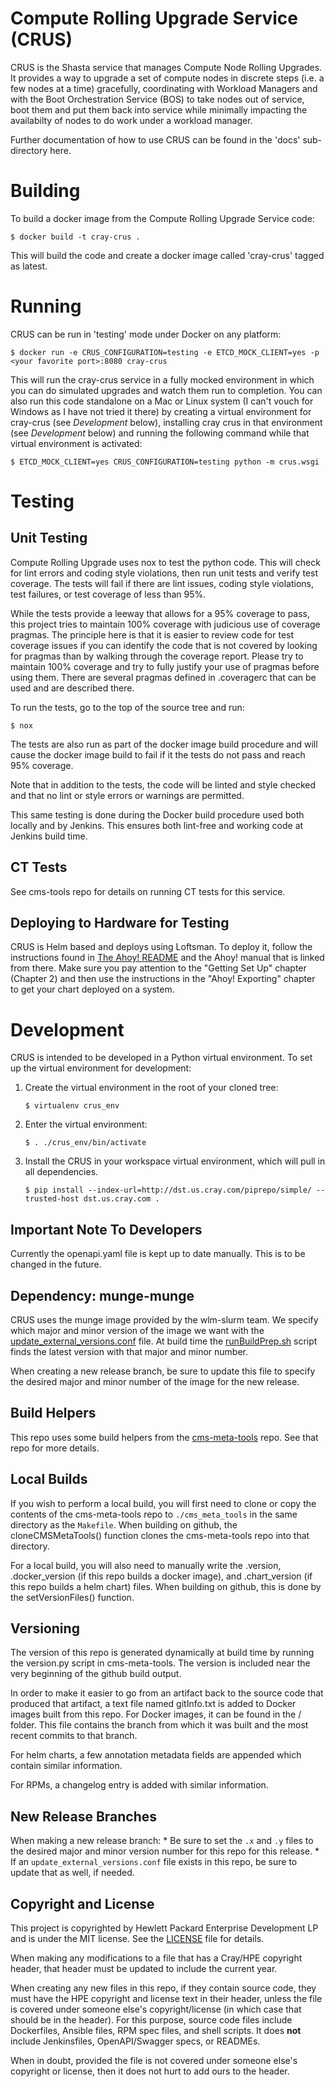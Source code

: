 # Compute Rolling Upgrade Service (CRUS)

CRUS is the Shasta service that manages Compute Node Rolling Upgrades.
It provides a way to upgrade a set of compute nodes in discrete steps
(i.e. a few nodes at a time) gracefully, coordinating with Workload
Managers and with the Boot Orchestration Service (BOS) to take nodes
out of service, boot them and put them back into service while
minimally impacting the availabilty of nodes to do work under a
workload manager.

Further documentation of how to use CRUS can be found in the 'docs'
sub-directory here.

# Building

To build a docker image from the Compute Rolling Upgrade Service code:

```
$ docker build -t cray-crus .
```

This will build the code and create a docker image called
'cray-crus' tagged as latest.

# Running

CRUS can be run in 'testing' mode under Docker on any platform:

```
$ docker run -e CRUS_CONFIGURATION=testing -e ETCD_MOCK_CLIENT=yes -p <your favorite port>:8080 cray-crus
```

This will run the cray-crus service in a fully mocked environment in
which you can do simulated upgrades and watch them run to completion.
You can also run this code standalone on a Mac or Linux system (I
can't vouch for Windows as I have not tried it there) by creating a
virtual environment for cray-crus (see *Development* below),
installing cray crus in that environment (see *Development* below) and
running the following command while that virtual environment is
activated:

```
$ ETCD_MOCK_CLIENT=yes CRUS_CONFIGURATION=testing python -m crus.wsgi
```

# Testing

## Unit Testing

Compute Rolling Upgrade uses nox to test the python code.  This will
check for lint errors and coding style violations, then run unit tests
and verify test coverage.  The tests will fail if there are lint issues,
coding style violations, test failures, or test coverage of less than
95%.

While the tests provide a leeway that allows for a 95% coverage to
pass, this project tries to maintain 100% coverage with judicious use
of coverage pragmas.  The principle here is that it is easier to
review code for test coverage issues if you can identify the code that
is not covered by looking for pragmas than by walking through the
coverage report.  Please try to maintain 100% coverage and try to
fully justify your use of pragmas before using them.  There are
several pragmas defined in .coveragerc that can be used and are
described there.

To run the tests, go to the top of the source tree and run:

```
$ nox
```

The tests are also run as part of the docker image build procedure and
will cause the docker image build to fail if it the tests do not pass
and reach 95% coverage.

Note that in addition to the tests, the code will be linted and style
checked and that no lint or style errors or warnings are permitted.

This same testing is done during the Docker build procedure used both
locally and by Jenkins.  This ensures both lint-free and working code
at Jenkins build time.

## CT Tests

See cms-tools repo for details on running CT tests for this service.

## Deploying to Hardware for Testing

CRUS is Helm based and deploys using Loftsman.  To deploy it, follow
the instructions found in
[The Ahoy! README](https://stash.us.cray.com/projects/CLOUD/repos/loftsman-ahoy/browse/README.md)
and the Ahoy! manual that is linked from there. Make sure you pay
attention to the "Getting Set Up" chapter (Chapter 2) and then use the
instructions in the "Ahoy! Exporting" chapter to get your chart
deployed on a system.

# Development

CRUS is intended to be developed in a Python virtual environment.  To
set up the virtual environment for development:

1. Create the virtual environment in the root of your cloned tree:
   ```
   $ virtualenv crus_env
   ```
2. Enter the virtual environment:
   ```
   $ . ./crus_env/bin/activate
   ```
3. Install the CRUS in your workspace virtual
   environment, which will pull in all dependencies.
   ```
   $ pip install --index-url=http://dst.us.cray.com/piprepo/simple/ --trusted-host dst.us.cray.com .
   ```

## Important Note To Developers

Currently the openapi.yaml file is kept up to date manually. This is to be
changed in the future.

## Dependency: munge-munge
CRUS uses the munge image provided by the wlm-slurm team. 
We specify which major and minor version of the image we want with the 
[update_external_versions.conf](update_external_versions.conf) file.
At build time the [runBuildPrep.sh](runBuildPrep.sh) script finds the
latest version with that major and minor number.

When creating a new release branch, be sure to update this file to specify the
desired major and minor number of the image for the new release.

## Build Helpers
This repo uses some build helpers from the 
[cms-meta-tools](https://github.com/Cray-HPE/cms-meta-tools) repo. See that repo for more details.

## Local Builds
If you wish to perform a local build, you will first need to clone or copy the contents of the
cms-meta-tools repo to `./cms_meta_tools` in the same directory as the `Makefile`. When building
on github, the cloneCMSMetaTools() function clones the cms-meta-tools repo into that directory.

For a local build, you will also need to manually write the .version, .docker_version (if this repo
builds a docker image), and .chart_version (if this repo builds a helm chart) files. When building
on github, this is done by the setVersionFiles() function.

## Versioning
The version of this repo is generated dynamically at build time by running the version.py script in 
cms-meta-tools. The version is included near the very beginning of the github build output. 

In order to make it easier to go from an artifact back to the source code that produced that artifact,
a text file named gitInfo.txt is added to Docker images built from this repo. For Docker images,
it can be found in the / folder. This file contains the branch from which it was built and the most
recent commits to that branch. 

For helm charts, a few annotation metadata fields are appended which contain similar information.

For RPMs, a changelog entry is added with similar information.

## New Release Branches
When making a new release branch:
    * Be sure to set the `.x` and `.y` files to the desired major and minor version number for this repo for this release. 
    * If an `update_external_versions.conf` file exists in this repo, be sure to update that as well, if needed.

## Copyright and License
This project is copyrighted by Hewlett Packard Enterprise Development LP and is under the MIT
license. See the [LICENSE](LICENSE) file for details.

When making any modifications to a file that has a Cray/HPE copyright header, that header
must be updated to include the current year.

When creating any new files in this repo, if they contain source code, they must have
the HPE copyright and license text in their header, unless the file is covered under
someone else's copyright/license (in which case that should be in the header). For this
purpose, source code files include Dockerfiles, Ansible files, RPM spec files, and shell
scripts. It does **not** include Jenkinsfiles, OpenAPI/Swagger specs, or READMEs.

When in doubt, provided the file is not covered under someone else's copyright or license, then
it does not hurt to add ours to the header.
